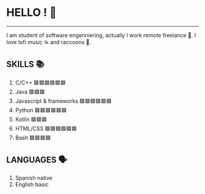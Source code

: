 # HELLO ! 👋
---
I am student of software engenniering, actually I work remote freelance 🧑. I love lofi music ☕ and raccoons 🦝.

## SKILLS 📚
1. C/C++  🟩🟩🟩🟩🟩🟩
2. Java  🟩🟩🟩
3. Javascript & frameworks 🟩🟩🟩🟩🟩🟩
4. Python 🟩🟩🟩🟩🟩🟩
5. Kotlin 🟩🟩🟩
6. HTML/CSS 🟩🟩🟩🟩🟩🟩
7. Bash 🟩🟩🟩🟩

## LANGUAGES 🗣
1. Spanish native
2. English basic
